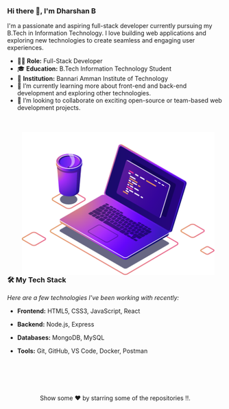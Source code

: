 ### Hi there 👋, I'm Dharshan B

I'm a passionate and aspiring full-stack developer currently pursuing my B.Tech in Information Technology. I love building web applications and exploring new technologies to create seamless and engaging user experiences.

- 👨‍💻 **Role:** Full-Stack Developer
- 🎓 **Education:** B.Tech Information Technology Student
- 📍 **Institution:** Bannari Amman Institute of Technology
- 🌱 I’m currently learning more about front-end and back-end development and exploring other technologies.
- 👯 I’m looking to collaborate on exciting open-source or team-based web development projects.

<br>
<br>

<img src="illustration.png" alt="Coding illustration" alt="Coding illustration" width="450" align="right" hspace="20">

### 🛠️ My Tech Stack
*Here are a few technologies I've been working with recently:*

- **Frontend:** HTML5, CSS3, JavaScript, React
- **Backend:** Node.js, Express
- **Databases:** MongoDB, MySQL
- **Tools:** Git, GitHub, VS Code, Docker, Postman

  <br>
  <br>

 <br clear="all">

<p align="center">
 Show some ❤️ by starring some of the repositories !!.</p> </div>
<!--- Footer End -->
<!--- Body End -->

